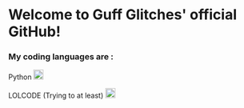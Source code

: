 <!--
**NathanTurnYT/NathanTurnYT** is a ✨ _special_ ✨ repository because its `README.md` (this file) appears on your GitHub profile.

Here are some ideas to get you started:

- 🔭 I’m currently working on ...
- 🌱 I’m currently learning ...
- 👯 I’m looking to collaborate on ...
- 🤔 I’m looking for help with ...
- 💬 Ask me about ...
- 📫 How to reach me: ...
- 😄 Pronouns: ...
- ⚡ Fun fact: ...
-->

# Welcome to Guff Glitches' official GitHub!

### My coding languages are :
Python <img src="https://user-images.githubusercontent.com/65986892/124967891-f0cd5400-dff2-11eb-8deb-71a1b8e2a0c4.png" width="20">

LOLCODE (Trying to at least) <img src="https://user-images.githubusercontent.com/65986892/124967958-0cd0f580-dff3-11eb-9331-5fbf1763ca1e.png" width="20">
